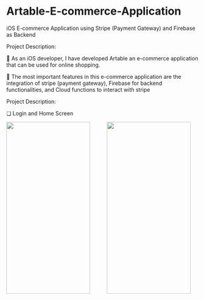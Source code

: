 # Artable-E-commerce-Application
iOS E-commerce Application using Stripe (Payment Gateway) and Firebase as Backend

Project Description:

 As an iOS developer, I have developed Artable an e-commerce application that can be used for online shopping.

 The most important features in this e-commerce application are the integration of stripe (payment gateway), Firebase for backend functionalities, and Cloud functions to interact with stripe


Project Description:

❏ Login and Home Screen

<img src="https://user-images.githubusercontent.com/61109207/127745472-fab72011-88d4-4ac5-a3f8-bdab765db884.png" width="220" height="450"> <img height="350" hspace="20"/><img src="https://user-images.githubusercontent.com/61109207/127745750-4b6b2213-3a08-47af-a7e6-08dad9062aea.png" width="220" height="450">
